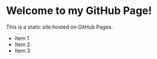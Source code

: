 # Welcome to my GitHub Page!

This is a static site hosted on GitHub Pages.

- Item 1
- Item 2
- Item 3